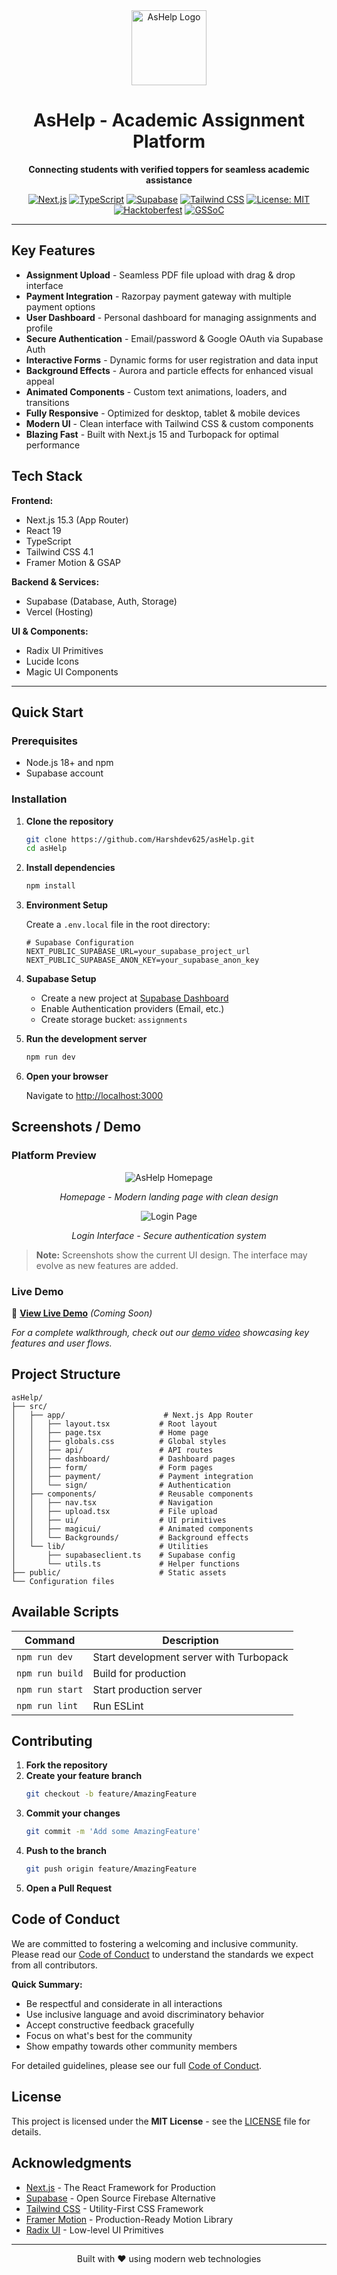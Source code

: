 <div align="center">
  <img src="public/logo.png" alt="AsHelp Logo" width="120" height="120">
  
  # AsHelp - Academic Assignment Platform
  
  **Connecting students with verified toppers for seamless academic assistance**
  
  [![Next.js](https://img.shields.io/badge/Next.js-15.3-black?style=for-the-badge&logo=next.js)](https://nextjs.org/)
  [![TypeScript](https://img.shields.io/badge/TypeScript-5.0-blue?style=for-the-badge&logo=typescript)](https://www.typescriptlang.org/)
  [![Supabase](https://img.shields.io/badge/Supabase-Backend-green?style=for-the-badge&logo=supabase)](https://supabase.com/)
  [![Tailwind CSS](https://img.shields.io/badge/Tailwind-CSS-38B2AC?style=for-the-badge&logo=tailwind-css)](https://tailwindcss.com/)
  [![License: MIT](https://img.shields.io/badge/License-MIT-yellow.svg?style=for-the-badge)](LICENSE)
  [![Hacktoberfest](https://img.shields.io/badge/Hacktoberfest-2025-orange?style=for-the-badge)](https://hacktoberfest.com/)
  [![GSSoC](https://img.shields.io/badge/GSSoC-2025-green?style=for-the-badge)](https://gssoc.girlscript.tech/)
</div>

---

## Key Features

- **Assignment Upload** - Seamless PDF file upload with drag & drop interface
- **Payment Integration** - Razorpay payment gateway with multiple payment options
- **User Dashboard** - Personal dashboard for managing assignments and profile
- **Secure Authentication** - Email/password & Google OAuth via Supabase Auth
- **Interactive Forms** - Dynamic forms for user registration and data input
- **Background Effects** - Aurora and particle effects for enhanced visual appeal
- **Animated Components** - Custom text animations, loaders, and transitions
- **Fully Responsive** - Optimized for desktop, tablet & mobile devices
- **Modern UI** - Clean interface with Tailwind CSS & custom components
- **Blazing Fast** - Built with Next.js 15 and Turbopack for optimal performance

## Tech Stack

**Frontend:**
- Next.js 15.3 (App Router)
- React 19
- TypeScript
- Tailwind CSS 4.1
- Framer Motion & GSAP

**Backend & Services:**
- Supabase (Database, Auth, Storage)
- Vercel (Hosting)

**UI & Components:**
- Radix UI Primitives
- Lucide Icons
- Magic UI Components

---

## Quick Start

### Prerequisites
- Node.js 18+ and npm
- Supabase account

### Installation

1. **Clone the repository**
   ```bash
   git clone https://github.com/Harshdev625/asHelp.git
   cd asHelp
   ```

2. **Install dependencies**
   ```bash
   npm install
   ```

3. **Environment Setup**
   
   Create a `.env.local` file in the root directory:
   ```env
   # Supabase Configuration
   NEXT_PUBLIC_SUPABASE_URL=your_supabase_project_url
   NEXT_PUBLIC_SUPABASE_ANON_KEY=your_supabase_anon_key
   ```

4. **Supabase Setup**
   
   - Create a new project at [Supabase Dashboard](https://supabase.com/dashboard)
   - Enable Authentication providers (Email, etc.)
   - Create storage bucket: `assignments`

5. **Run the development server**
   ```bash
   npm run dev
   ```

6. **Open your browser**
   
   Navigate to [http://localhost:3000](http://localhost:3000)

## Screenshots / Demo

### Platform Preview

<div align="center">
  <img src="public/homepage.png" alt="AsHelp Homepage">
  <p><em>Homepage - Modern landing page with clean design</em></p>
</div>

<div align="center">
  <img src="public/login.png" alt="Login Page">
  <p><em>Login Interface - Secure authentication system</em></p>
</div>

> **Note:** Screenshots show the current UI design. The interface may evolve as new features are added.

### Live Demo
🚀 **[View Live Demo](https://your-demo-url.vercel.app)** *(Coming Soon)*

*For a complete walkthrough, check out our [demo video](https://your-video-url) showcasing key features and user flows.*

## Project Structure

```
asHelp/
├── src/
│   ├── app/                      # Next.js App Router
│   │   ├── layout.tsx           # Root layout
│   │   ├── page.tsx             # Home page
│   │   ├── globals.css          # Global styles
│   │   ├── api/                 # API routes
│   │   ├── dashboard/           # Dashboard pages
│   │   ├── form/                # Form pages
│   │   ├── payment/             # Payment integration
│   │   └── sign/                # Authentication
│   ├── components/              # Reusable components
│   │   ├── nav.tsx              # Navigation
│   │   ├── upload.tsx           # File upload
│   │   ├── ui/                  # UI primitives
│   │   ├── magicui/             # Animated components
│   │   └── Backgrounds/         # Background effects
│   └── lib/                     # Utilities
│       ├── supabaseclient.ts    # Supabase config
│       └── utils.ts             # Helper functions
├── public/                      # Static assets
└── Configuration files
```

## Available Scripts

| Command | Description |
|---------|-------------|
| `npm run dev` | Start development server with Turbopack |
| `npm run build` | Build for production |
| `npm run start` | Start production server |
| `npm run lint` | Run ESLint |

## Contributing

1. **Fork the repository**
2. **Create your feature branch**
   ```bash
   git checkout -b feature/AmazingFeature
   ```
3. **Commit your changes**
   ```bash
   git commit -m 'Add some AmazingFeature'
   ```
4. **Push to the branch**
   ```bash
   git push origin feature/AmazingFeature
   ```
5. **Open a Pull Request**

## Code of Conduct

We are committed to fostering a welcoming and inclusive community. Please read our [Code of Conduct](CODE_OF_CONDUCT.md) to understand the standards we expect from all contributors.

**Quick Summary:**
- Be respectful and considerate in all interactions
- Use inclusive language and avoid discriminatory behavior
- Accept constructive feedback gracefully
- Focus on what's best for the community
- Show empathy towards other community members

For detailed guidelines, please see our full [Code of Conduct](CODE_OF_CONDUCT.md).

## License

This project is licensed under the **MIT License** - see the [LICENSE](LICENSE) file for details.

## Acknowledgments

- [Next.js](https://nextjs.org/) - The React Framework for Production
- [Supabase](https://supabase.com/) - Open Source Firebase Alternative
- [Tailwind CSS](https://tailwindcss.com/) - Utility-First CSS Framework
- [Framer Motion](https://www.framer.com/motion/) - Production-Ready Motion Library
- [Radix UI](https://www.radix-ui.com/) - Low-level UI Primitives

---

<div align="center">
  <p>Built with ❤️ using modern web technologies</p>
</div>
